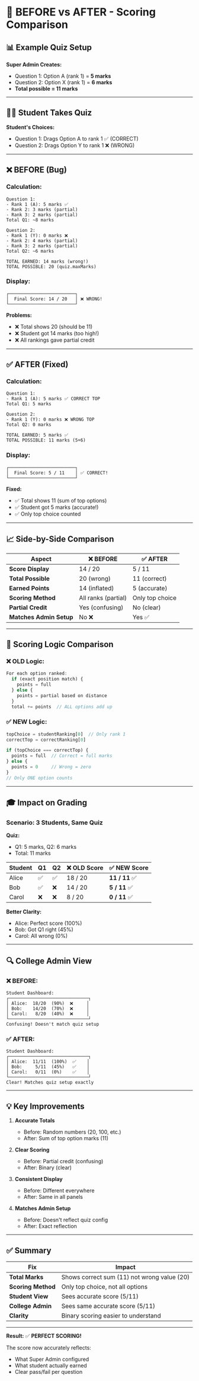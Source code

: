 # 🔄 BEFORE vs AFTER - Scoring Comparison

## 📊 Example Quiz Setup

**Super Admin Creates:**
- Question 1: Option A (rank 1) = **5 marks**
- Question 2: Option X (rank 1) = **6 marks**
- **Total possible = 11 marks**

---

## 🧑‍🎓 Student Takes Quiz

**Student's Choices:**
- Question 1: Drags Option A to rank 1 ✅ (CORRECT)
- Question 2: Drags Option Y to rank 1 ❌ (WRONG)

---

## ❌ BEFORE (Bug)

### Calculation:
```
Question 1: 
- Rank 1 (A): 5 marks ✅
- Rank 2: 3 marks (partial)
- Rank 3: 2 marks (partial)
Total Q1: ~8 marks

Question 2:
- Rank 1 (Y): 0 marks ❌
- Rank 2: 4 marks (partial)
- Rank 3: 2 marks (partial)
Total Q2: ~6 marks

TOTAL EARNED: 14 marks (wrong!)
TOTAL POSSIBLE: 20 (quiz.maxMarks)
```

### Display:
```
┌─────────────────────────┐
│  Final Score: 14 / 20   │ ❌ WRONG!
└─────────────────────────┘
```

**Problems:**
- ❌ Total shows 20 (should be 11)
- ❌ Student got 14 marks (too high!)
- ❌ All rankings gave partial credit

---

## ✅ AFTER (Fixed)

### Calculation:
```
Question 1: 
- Rank 1 (A): 5 marks ✅ CORRECT TOP
Total Q1: 5 marks

Question 2:
- Rank 1 (Y): 0 marks ❌ WRONG TOP
Total Q2: 0 marks

TOTAL EARNED: 5 marks ✅
TOTAL POSSIBLE: 11 marks (5+6)
```

### Display:
```
┌─────────────────────────┐
│  Final Score: 5 / 11    │ ✅ CORRECT!
└─────────────────────────┘
```

**Fixed:**
- ✅ Total shows 11 (sum of top options)
- ✅ Student got 5 marks (accurate!)
- ✅ Only top choice counted

---

## 📈 Side-by-Side Comparison

| Aspect | ❌ BEFORE | ✅ AFTER |
|--------|-----------|----------|
| **Score Display** | 14 / 20 | 5 / 11 |
| **Total Possible** | 20 (wrong) | 11 (correct) |
| **Earned Points** | 14 (inflated) | 5 (accurate) |
| **Scoring Method** | All ranks (partial) | Only top choice |
| **Partial Credit** | Yes (confusing) | No (clear) |
| **Matches Admin Setup** | No ❌ | Yes ✅ |

---

## 🎯 Scoring Logic Comparison

### ❌ OLD Logic:
```javascript
For each option ranked:
  if (exact position match) {
    points = full
  } else {
    points = partial based on distance
  }
  total += points  // ALL options add up
```

### ✅ NEW Logic:
```javascript
topChoice = studentRanking[0]  // Only rank 1
correctTop = correctRanking[0]

if (topChoice === correctTop) {
  points = full  // Correct = full marks
} else {
  points = 0     // Wrong = zero
}
// Only ONE option counts
```

---

## 🎓 Impact on Grading

### Scenario: 3 Students, Same Quiz

**Quiz:**
- Q1: 5 marks, Q2: 6 marks
- Total: 11 marks

| Student | Q1 | Q2 | ❌ OLD Score | ✅ NEW Score |
|---------|----|----|--------------|--------------|
| Alice | ✅ | ✅ | 18 / 20 | **11 / 11** ✅ |
| Bob | ✅ | ❌ | 14 / 20 | **5 / 11** ✅ |
| Carol | ❌ | ❌ | 8 / 20 | **0 / 11** ✅ |

**Better Clarity:**
- Alice: Perfect score (100%)
- Bob: Got Q1 right (45%)
- Carol: All wrong (0%)

---

## 🔍 College Admin View

### ❌ BEFORE:
```
Student Dashboard:
┌──────────────────────────────┐
│ Alice:  18/20  (90%)  ❌     │
│ Bob:    14/20  (70%)  ❌     │
│ Carol:   8/20  (40%)  ❌     │
└──────────────────────────────┘
Confusing! Doesn't match quiz setup
```

### ✅ AFTER:
```
Student Dashboard:
┌──────────────────────────────┐
│ Alice:  11/11  (100%)  ✅    │
│ Bob:     5/11  (45%)   ✅    │
│ Carol:   0/11  (0%)    ✅    │
└──────────────────────────────┘
Clear! Matches quiz setup exactly
```

---

## 💡 Key Improvements

1. **Accurate Totals**
   - Before: Random numbers (20, 100, etc.)
   - After: Sum of top option marks (11)

2. **Clear Scoring**
   - Before: Partial credit (confusing)
   - After: Binary (clear)

3. **Consistent Display**
   - Before: Different everywhere
   - After: Same in all panels

4. **Matches Admin Setup**
   - Before: Doesn't reflect quiz config
   - After: Exact reflection

---

## ✅ Summary

| Fix | Impact |
|-----|--------|
| **Total Marks** | Shows correct sum (11) not wrong value (20) |
| **Scoring Method** | Only top choice, not all options |
| **Student View** | Sees accurate score (5/11) |
| **College Admin** | Sees same accurate score (5/11) |
| **Clarity** | Binary scoring easier to understand |

---

**Result:** ✅ **PERFECT SCORING!**

The score now accurately reflects:
- What Super Admin configured
- What student actually earned
- Clear pass/fail per question
